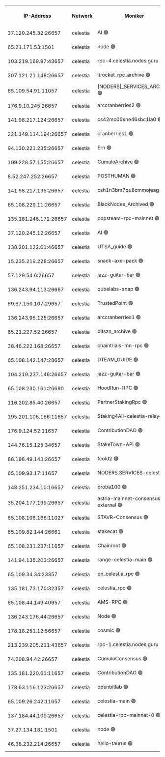 


<table><tr><th>IP-Address</th><th>Network</th><th>Moniker</th><th>Latest Block Height</th><th>Earliest Block Height</th><th>Catching Up</th><th>Tx Index</th><th>Voting Power</th><th>Version</th><th>Scan Time</th></tr><tr><td>37.120.245.32:26657</td><td>celestia</td><td>AI 🟢</td><td>3953152</td><td>1</td><td>False</td><td>off</td><td>0</td><td>3.1.1</td><td>2025-02-10T02:22:19.781105414UTC</td></tr><tr><td>65.21.171.53:1501</td><td>celestia</td><td>node 🟢</td><td>3953153</td><td>1</td><td>False</td><td>on</td><td>0</td><td>3.3.1</td><td>2025-02-10T02:22:20.454227042UTC</td></tr><tr><td>103.219.169.97:43657</td><td>celestia</td><td>rpc-4.celestia.nodes.guru 🟢</td><td>3953155</td><td>1</td><td>False</td><td>on</td><td>0</td><td>3.3.1</td><td>2025-02-10T02:22:36.275156168UTC</td></tr><tr><td>207.121.21.148:26657</td><td>celestia</td><td>itrocket_rpc_archive 🟢</td><td>3953158</td><td>1</td><td>False</td><td>on</td><td>0</td><td>3.3.1</td><td>2025-02-10T02:22:49.789657329UTC</td></tr><tr><td>65.109.54.91:11057</td><td>celestia</td><td>[NODERS]_SERVICES_ARCHIVE 🟢</td><td>3952977</td><td>1</td><td>False</td><td>on</td><td>0</td><td>3.2.0</td><td>2025-02-10T02:23:17.297970417UTC</td></tr><tr><td>176.9.10.245:26657</td><td>celestia</td><td>arccranberries2 🟢</td><td>3953165</td><td>1</td><td>False</td><td>on</td><td>0</td><td>3.3.1</td><td>2025-02-10T02:23:31.900590665UTC</td></tr><tr><td>141.98.217.124:26657</td><td>celestia</td><td>cs42mc06sne46sbc1ia0 🟢</td><td>3953166</td><td>1</td><td>False</td><td>on</td><td>0</td><td>3.3.1</td><td>2025-02-10T02:23:36.714487653UTC</td></tr><tr><td>221.149.114.194:26657</td><td>celestia</td><td>cranberries1 🟢</td><td>3953170</td><td>1</td><td>False</td><td>on</td><td>0</td><td>3.3.1</td><td>2025-02-10T02:23:57.007312975UTC</td></tr><tr><td>94.130.221.235:26657</td><td>celestia</td><td>Ern 🟢</td><td>3953176</td><td>1</td><td>False</td><td>on</td><td>0</td><td>3.2.0</td><td>2025-02-10T02:24:34.075351710UTC</td></tr><tr><td>109.228.57.155:26657</td><td>celestia</td><td>CumuloArchive 🟢</td><td>3953178</td><td>1</td><td>False</td><td>on</td><td>0</td><td>3.3.1</td><td>2025-02-10T02:24:44.644185164UTC</td></tr><tr><td>8.52.247.252:26657</td><td>celestia</td><td>POSTHUMAN 🟢</td><td>3953179</td><td>1</td><td>False</td><td>on</td><td>0</td><td>3.3.1</td><td>2025-02-10T02:24:49.923397187UTC</td></tr><tr><td>141.98.217.135:26657</td><td>celestia</td><td>csh1n3bm7qu8cmmojeag 🟢</td><td>3953179</td><td>1</td><td>False</td><td>on</td><td>0</td><td>3.3.1</td><td>2025-02-10T02:24:50.654260827UTC</td></tr><tr><td>65.108.229.11:26657</td><td>celestia</td><td>BlackNodes_Archived 🟢</td><td>3953180</td><td>1</td><td>False</td><td>on</td><td>0</td><td>3.3.1</td><td>2025-02-10T02:24:55.505153027UTC</td></tr><tr><td>135.181.246.172:26657</td><td>celestia</td><td>popsteam-rpc-mainnet 🟢</td><td>3953187</td><td>1</td><td>False</td><td>on</td><td>0</td><td>3.3.1</td><td>2025-02-10T02:25:32.952786690UTC</td></tr><tr><td>37.120.245.12:26657</td><td>celestia</td><td>AI 🟢</td><td>3953189</td><td>1</td><td>False</td><td>off</td><td>0</td><td>3.1.1</td><td>2025-02-10T02:25:43.649505262UTC</td></tr><tr><td>138.201.122.61:46657</td><td>celestia</td><td>UTSA_guide 🟢</td><td>3953196</td><td>1</td><td>False</td><td>on</td><td>0</td><td>3.3.1</td><td>2025-02-10T02:26:19.908542511UTC</td></tr><tr><td>15.235.219.228:26657</td><td>celestia</td><td>snack-axe-pack 🟢</td><td>3953196</td><td>1</td><td>False</td><td>off</td><td>0</td><td>3.1.1</td><td>2025-02-10T02:26:20.873666953UTC</td></tr><tr><td>57.129.54.6:26657</td><td>celestia</td><td>jazz-guitar-bar 🟢</td><td>3953198</td><td>1</td><td>False</td><td>off</td><td>0</td><td>3.1.1</td><td>2025-02-10T02:26:29.363960598UTC</td></tr><tr><td>136.243.94.113:26667</td><td>celestia</td><td>qubelabs-snap 🟢</td><td>3953201</td><td>1</td><td>False</td><td>on</td><td>0</td><td>3.3.1</td><td>2025-02-10T02:26:50.529295680UTC</td></tr><tr><td>69.67.150.107:29657</td><td>celestia</td><td>TrustedPoint 🟢</td><td>3953204</td><td>1</td><td>False</td><td>on</td><td>0</td><td>3.2.0</td><td>2025-02-10T02:27:07.596985349UTC</td></tr><tr><td>136.243.95.125:26657</td><td>celestia</td><td>arccranberries1 🟢</td><td>3953211</td><td>1</td><td>False</td><td>on</td><td>0</td><td>3.3.1</td><td>2025-02-10T02:27:47.069169008UTC</td></tr><tr><td>65.21.227.52:26657</td><td>celestia</td><td>bitszn_archive 🟢</td><td>3953212</td><td>1</td><td>False</td><td>on</td><td>0</td><td>3.3.1</td><td>2025-02-10T02:27:53.948427748UTC</td></tr><tr><td>38.46.222.168:26657</td><td>celestia</td><td>chaintrials-mn-rpc 🟢</td><td>3953212</td><td>1</td><td>False</td><td>on</td><td>0</td><td>3.3.1</td><td>2025-02-10T02:27:54.782508301UTC</td></tr><tr><td>65.108.142.147:28657</td><td>celestia</td><td>DTEAM_GUIDE 🟢</td><td>3953219</td><td>1</td><td>False</td><td>on</td><td>0</td><td>3.3.1</td><td>2025-02-10T02:28:32.394373628UTC</td></tr><tr><td>104.219.237.146:26657</td><td>celestia</td><td>jazz-guitar-bar 🟢</td><td>3953221</td><td>1</td><td>False</td><td>off</td><td>0</td><td>3.1.1</td><td>2025-02-10T02:28:44.059320924UTC</td></tr><tr><td>65.108.230.161:26690</td><td>celestia</td><td>HoodRun-RPC 🟢</td><td>2371494</td><td>1537165</td><td>False</td><td>off</td><td>0</td><td>1.9.0</td><td>2025-02-10T02:28:41.324623836UTC</td></tr><tr><td>116.202.85.40:26657</td><td>celestia</td><td>PartnerStakingRpc 🟢</td><td>2371494</td><td>1588231</td><td>False</td><td>on</td><td>0</td><td>1.9.0</td><td>2025-02-10T02:22:30.932037619UTC</td></tr><tr><td>195.201.106.166:11657</td><td>celestia</td><td>Staking4All-celestia-relayer 🟢</td><td>3807516</td><td>2399575</td><td>False</td><td>off</td><td>0</td><td>3.0.2</td><td>2025-02-10T02:29:23.525997777UTC</td></tr><tr><td>176.9.124.52:11657</td><td>celestia</td><td>ContributionDAO 🟢</td><td>3953212</td><td>2419178</td><td>False</td><td>on</td><td>0</td><td>3.1.1</td><td>2025-02-10T02:27:51.442250421UTC</td></tr><tr><td>144.76.15.125:34657</td><td>celestia</td><td>StakeTown-API 🟢</td><td>3953160</td><td>2634001</td><td>False</td><td>on</td><td>0</td><td>3.3.1</td><td>2025-02-10T02:23:00.273100184UTC</td></tr><tr><td>88.198.49.143:26657</td><td>celestia</td><td>fcold2 🟢</td><td>3953190</td><td>3174774</td><td>False</td><td>on</td><td>0</td><td>3.3.1</td><td>2025-02-10T02:25:50.793578870UTC</td></tr><tr><td>65.109.93.17:11657</td><td>celestia</td><td>NODERS.SERVICES-celestia 🟢</td><td>3953193</td><td>3188251</td><td>False</td><td>on</td><td>0</td><td>3.2.0</td><td>2025-02-10T02:26:03.178513273UTC</td></tr><tr><td>148.251.234.10:16657</td><td>celestia</td><td>proba100 🟢</td><td>3368357</td><td>3197687</td><td>False</td><td>off</td><td>0</td><td>3.2.0</td><td>2025-02-10T02:24:47.000255319UTC</td></tr><tr><td>35.204.177.199:26657</td><td>celestia</td><td>astria-mainnet-consensus-external 🟢</td><td>3953167</td><td>3408001</td><td>False</td><td>off</td><td>0</td><td>3.2.0</td><td>2025-02-10T02:23:43.142922368UTC</td></tr><tr><td>65.108.106.168:11027</td><td>celestia</td><td>STAVR-Consensus 🟢</td><td>3953170</td><td>3831001</td><td>False</td><td>on</td><td>0</td><td>3.3.1</td><td>2025-02-10T02:23:59.415372820UTC</td></tr><tr><td>65.109.82.144:26661</td><td>celestia</td><td>stakecat 🟢</td><td>3953192</td><td>3849001</td><td>False</td><td>on</td><td>0</td><td>3.0.2</td><td>2025-02-10T02:26:01.844482926UTC</td></tr><tr><td>65.108.231.237:11657</td><td>celestia</td><td>Chainroot 🟢</td><td>3953165</td><td>3865643</td><td>False</td><td>on</td><td>0</td><td>3.2.0</td><td>2025-02-10T02:23:32.252622340UTC</td></tr><tr><td>141.94.135.203:26657</td><td>celestia</td><td>range-celestia-main 🟢</td><td>3953155</td><td>3867067</td><td>False</td><td>off</td><td>0</td><td>3.2.0</td><td>2025-02-10T02:22:35.347722455UTC</td></tr><tr><td>65.109.34.34:23357</td><td>celestia</td><td>pn_celestia_rpc 🟢</td><td>3953187</td><td>3886001</td><td>False</td><td>on</td><td>0</td><td>3.3.1</td><td>2025-02-10T02:25:32.602189854UTC</td></tr><tr><td>135.181.73.170:32357</td><td>celestia</td><td>celestia_rpc 🟢</td><td>3953220</td><td>3886001</td><td>False</td><td>on</td><td>0</td><td>3.3.1</td><td>2025-02-10T02:28:36.850038775UTC</td></tr><tr><td>65.108.44.149:40657</td><td>celestia</td><td>AMS-RPC 🟢</td><td>3953189</td><td>3893971</td><td>False</td><td>on</td><td>0</td><td>3.2.0</td><td>2025-02-10T02:25:44.128767982UTC</td></tr><tr><td>136.243.176.44:26657</td><td>celestia</td><td>Node 🟢</td><td>3953173</td><td>3894001</td><td>False</td><td>on</td><td>0</td><td>3.3.1</td><td>2025-02-10T02:24:12.887704862UTC</td></tr><tr><td>178.18.251.12:56657</td><td>celestia</td><td>cosmic 🟢</td><td>3953179</td><td>3897823</td><td>False</td><td>on</td><td>0</td><td>3.0.2</td><td>2025-02-10T02:24:50.258736622UTC</td></tr><tr><td>213.239.205.211:43657</td><td>celestia</td><td>rpc-1.celestia.nodes.guru 🟢</td><td>3953192</td><td>3897823</td><td>False</td><td>on</td><td>0</td><td>3.3.1</td><td>2025-02-10T02:25:59.423194094UTC</td></tr><tr><td>74.208.94.42:26657</td><td>celestia</td><td>CumuloConsensus 🟢</td><td>3953171</td><td>3914001</td><td>False</td><td>on</td><td>0</td><td>3.2.0</td><td>2025-02-10T02:24:02.300388150UTC</td></tr><tr><td>135.181.220.61:11657</td><td>celestia</td><td>ContributionDAO 🟢</td><td>3953180</td><td>3938007</td><td>False</td><td>off</td><td>0</td><td>3.1.1</td><td>2025-02-10T02:24:53.050110550UTC</td></tr><tr><td>178.63.116.123:26657</td><td>celestia</td><td>openbitlab 🟢</td><td>3953156</td><td>3940602</td><td>False</td><td>on</td><td>0</td><td>3.3.1</td><td>2025-02-10T02:22:42.860429823UTC</td></tr><tr><td>65.109.26.242:11657</td><td>celestia</td><td>celestia-main 🟢</td><td>3953198</td><td>3940602</td><td>False</td><td>on</td><td>0</td><td>3.2.0</td><td>2025-02-10T02:26:35.904409835UTC</td></tr><tr><td>137.184.44.109:26657</td><td>celestia</td><td>celestia-rpc-mainnet-0 🟢</td><td>3953193</td><td>3942525</td><td>False</td><td>on</td><td>0</td><td>3.2.0</td><td>2025-02-10T02:26:02.788487392UTC</td></tr><tr><td>37.27.134.181:1501</td><td>celestia</td><td>node 🟢</td><td>3953175</td><td>3945837</td><td>False</td><td>off</td><td>0</td><td>3.0.2</td><td>2025-02-10T02:24:25.638396550UTC</td></tr><tr><td>46.38.232.214:26657</td><td>celestia</td><td>hello-taurus 🟢</td><td>3953152</td><td>3952528</td><td>False</td><td>off</td><td>0</td><td>3.2.0</td><td>2025-02-10T02:22:20.084095609UTC</td></tr></table>